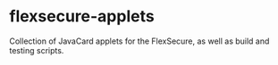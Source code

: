 # flexsecure-applets

Collection of JavaCard applets for the FlexSecure, as well as build and testing scripts.
